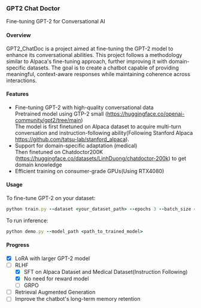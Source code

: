 ### GPT2 Chat Doctor<br>
Fine-tuning GPT-2 for Conversational AI

#### Overview
GPT2_ChatDoc is a project aimed at fine-tuning the GPT-2 model to enhance its conversational abilities. This project follows a methodology similar to Alpaca's fine-tuning approach, further improving it with domain-specific datasets. The goal is to create a chatbot capable of providing meaningful, context-aware responses while maintaining coherence across interactions.

#### Features
- Fine-tuning GPT-2 with high-quality conversational data<br>
  Pretrained model using GTP-2 small (https://huggingface.co/openai-community/gpt2/tree/main)<br>
  The model is first finetuned on Alpaca dataset to acquire multi-turn conversation and instruction-following ability(Following Stanford Alpaca https://github.com/tatsu-lab/stanford_alpaca).
- Support for domain-specific adaptation (medical)<br>
  Then finetuned on Chatdoctor200K (https://huggingface.co/datasets/LinhDuong/chatdoctor-200k) to get domain knowledge 
- Efficient training on consumer-grade GPUs(Using RTX4080)

#### Usage
To fine-tune GPT-2 on your dataset:
```rb
python train.py --dataset <your_dataset_path> --epochs 3 --batch_size 4
```
To run inference:
```rb
python demo.py --model_path <path_to_trained_model>
```

#### Progress
- [x] LoRA with larger GPT-2 model
- [ ] RLHF
  - [x] SFT on Alpaca Dataset and Medical Dataset(Instruction Following)
  - [x] No need for reward model
  - [ ] GRPO
- [ ] Retrieval Augmented Generation
- [ ] Improve the chatbot's long-term memory retention
